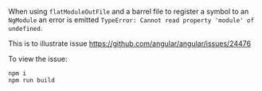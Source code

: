 When using `flatModuleOutFile` and a barrel file to register a symbol to an `NgModule` an error is  emitted `TypeError: Cannot read property 'module' of undefined`.

This is to illustrate issue https://github.com/angular/angular/issues/24476

To view the issue:
```
npm i
npm run build
```